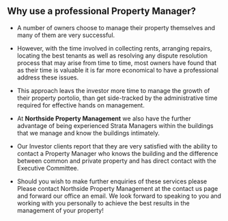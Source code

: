 ## Why use a professional Property Manager? ##


- A number of owners choose to manage their property themselves and many of them are very successful.


- However, with the time involved in collecting rents, arranging repairs, locating the best tenants as well as resolving any dispute resolution process that may arise from time to time, most owners have found that as their time is valuable it is far more economical to have a professional address these issues.


- This approach leavs the investor more time to manage the growth of their property portolio, than get side-tracked by the administrative time required for effective hands on management.


- At **Northside Property Management** we also have the further advantage of being experienced Strata Managers within the buildings that we manage and know the buildings intimately.


- Our Investor clients report that they are very satisfied with the ability to contact a Property Manager who knows the building and the difference between common and private property and has direct contact with the Executive Committee.


- Should you wish to make further enquiries of these services please Please contact Northside Property Management at the contact us page and forward our office an email.  We look forward to speaking to you and working with you personally to achieve the best results in the management of your property!